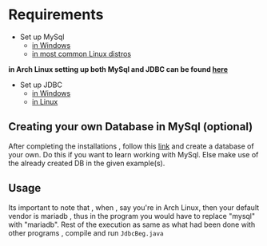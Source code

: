 # Requirements

* Set up MySql
	* [in Windows](https://www.roseindia.net/mysql/installing-mysql-on-windows10.shtml)
	* [in most common Linux distros](https://dev.mysql.com/doc/refman/8.0/en/linux-installation.html)

**in Arch Linux setting up both MySql and JDBC can be found [here](https://wiki.archlinux.org/index.php/JDBC_and_MySQL)**

* Set up JDBC
	* [in Windows](https://blogs.msdn.microsoft.com/brian_swan/2011/03/02/getting-started-with-the-sql-server-jdbc-driver/)
	* [in Linux](https://stackoverflow.com/questions/5307048/where-do-i-install-a-jdbc-driver-on-ubuntu)

## Creating your own Database in MySql (optional)

After completing the installations , follow this [link](https://www.liquidweb.com/kb/create-a-mysql-database-on-linux-via-command-line/) and create a database of your own.
Do this if you want to learn working with MySql. Else make use of the already created DB in the given example(s).

## Usage

Its important to note that , when , say you're in Arch Linux, then your default vendor is mariadb , thus in the program you would have to replace "mysql" with "mariadb".
Rest of the execution as same as what had been done with other programs , compile and run `JdbcBeg.java`
